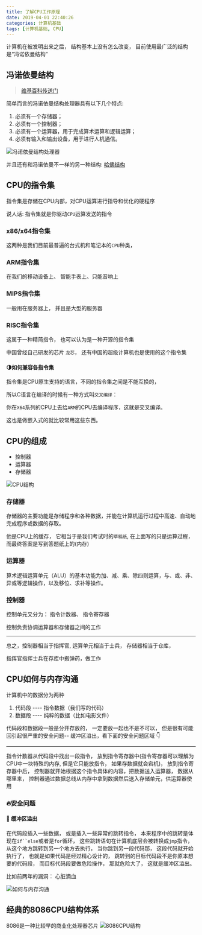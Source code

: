```yaml
---
title: 了解CPU工作原理
date: 2019-04-01 22:40:26
categories: 计算机基础
tags: [计算机基础, CPU]
---
```


计算机在被发明出来之后， 结构基本上没有怎么改变， 目前使用最广泛的结构是“冯诺依曼结构”

## 冯诺依曼结构
> [维基百科传送门](https://zh.wikipedia.org/wiki/%E5%86%AF%C2%B7%E8%AF%BA%E4%BC%8A%E6%9B%BC%E7%BB%93%E6%9E%84)

简单而言的冯诺依曼结构处理器具有以下几个特点:

1. 必须有一个存储器；
2. 必须有一个控制器；
3. 必须有一个运算器，用于完成算术运算和逻辑运算；
4. 必须有输入和输出设备，用于进行人机通信。

![冯诺依曼结构处理器](http://img.nixiaolei.com/2019-04-04-22-51-57.png)

并且还有和冯诺依曼不一样的另一种结构: [哈佛结构](https://zh.wikipedia.org/wiki/%E5%93%88%E4%BD%9B%E7%BB%93%E6%9E%84)



## CPU的指令集
指令集是存储在CPU内部，对CPU运算进行指导和优化的硬程序

说人话:
指令集就是你驱动`CPU`运算发送的指令



### x86/x64指令集

这两种是我们目前最普遍的台式机和笔记本的`CPU`种类，

### ARM指令集
在我们的移动设备上、 智能手表上、只能音响上

### MIPS指令集
一般用在服务器上， 并且是大型的服务器

### RISC指令集
这属于一种精简指令， 也可以认为是一种开源的指令集

中国曾经自己研发的芯片 `龙芯`， 还有中国的超级计算机也是使用的这个指令集


#### 🌗如何兼容各指令集
指令集是CPU原生支持的语言，不同的指令集之间是不能互换的，

所以C语言在编译的时候有一种方式叫`交叉编译`：

你在`X64`系列的CPU上去给`ARM`的CPU去编译程序，这就是交叉编译。

这也是做嵌入式的就比较常用这些东西。

## CPU的组成

* 控制器
* 运算器
* 存储器

![CPU结构](http://img.nixiaolei.com/2019-04-04-23-02-40.png)


### 存储器
存储器的主要功能是存储程序和各种数据，并能在计算机运行过程中高速、自动地完成程序或数据的存取。

他是CPU上的缓存， 它相当于是我们考试时的`草稿纸`, 在上面写的只是运算过程， 而最终答案是写到答题纸上的(内存)



### 运算器

算术逻辑运算单元（ALU）的基本功能为加、减、乘、除四则运算，与、或、非、异或等逻辑操作，以及移位、求补等操作。

### 控制器
控制单元又分为： 指令计数器、 指令寄存器

控制负责协调运算器和存储器之间的工作


*** 
总之，控制器相当于指挥官, 运算单元相当于士兵， 存储器相当于仓库， 

指挥官指挥士兵在存库中搬弹药，做工作


## CPU如何与内存沟通






计算机中的数据分为两种
1. 代码段 ---- 指令数据（我们写的代码）
2. 数据段 ---- 纯粹的数据（比如电影文件）


代码段和数据段一般是分开存放的， 一定要放一起也不是不可以， 但是很有可能回引起很严重的安全问题-- 缓冲区溢出，看下面的安全问题区域 👇


***
指令计数器从代码段中找出一段指令， 放到指令寄存器中(指令寄存器可以理解为CPU中一块特殊的内存, 但是它只能放指令， 如果存数据就会宕机)， 放到指令寄存器中后， 控制器就开始根据这个指令具体的内容，把数据送入运算器， 数据从哪里来， 控制器通过数据总线从内存中拿到数据然后送入存储单元，供运算器使用






### 🔥安全问题

#### 🌊 缓冲区溢出
在代码段插入一些数据， 或是插入一些异常的跳转指令， 本来程序中的跳转是体现在`if``else`或者是`for`循环， 这些跳转语句在计算机底层会被转换成`jmp`指令，从这个地方跳转到另一个地方去执行， 当你跳到另一段代码那， 这段代码就开始执行了，  也就是如果代码是经过精心设计的， 跳转到的目标代码段不是你原本想要的代码段， 而目标代码段要做危险操作， 那就危险大了， 这就是缓冲区溢出。

比如前两年的漏洞： 心脏滴血


![如何与内存沟通](http://img.nixiaolei.com/2019-04-06-11-53-40.png)


## 经典的8086CPU结构体系
8086是一种比较早的商业化处理器芯片
![8086CPU结构](http://img.nixiaolei.com/2019-04-06-12-32-53.png)